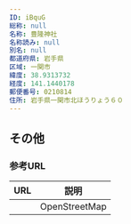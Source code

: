```yaml
---
ID: iBquG
総称: null
名称: 豊隆神社
名称読み: null
別名: null
都道府県: 岩手県
区域: 一関市
緯度: 38.9313732
経度: 141.1440178
郵便番号: 0210814
住所: 岩手県一関市北ほうりょう６０
---
```


## その他

### 参考URL

| URL | 説明          |
| --- | ------------- |
|     | OpenStreetMap |
